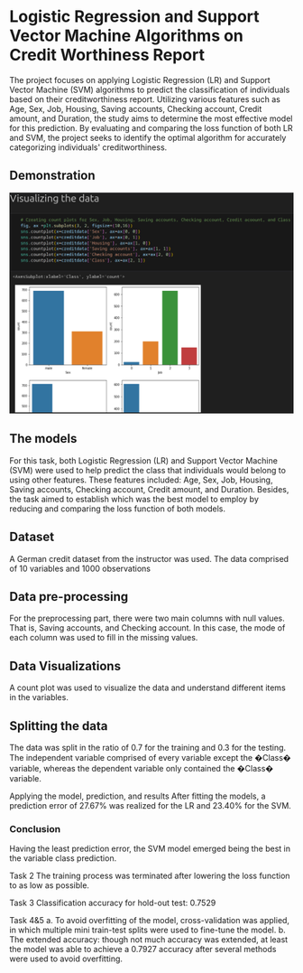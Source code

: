 # Logistic Regression and Support Vector Machine Algorithms on Credit Worthiness Report

The project focuses on applying Logistic Regression (LR) and Support Vector Machine (SVM) algorithms to predict the classification of individuals based on their creditworthiness report. Utilizing various features such as Age, Sex, Job, Housing, Saving accounts, Checking account, Credit amount, and Duration, the study aims to determine the most effective model for this prediction. By evaluating and comparing the loss function of both LR and SVM, the project seeks to identify the optimal algorithm for accurately categorizing individuals' creditworthiness.

## Demonstration

![Demonstration](visualizing-data.png)

## The models

For this task, both Logistic Regression (LR) and Support Vector Machine (SVM) were used to help predict the class
that individuals would belong to using other features.
These features included: Age, Sex, Job, Housing, Saving accounts, Checking account, Credit amount, and Duration.
Besides, the task aimed to establish which was the best model to employ by reducing and comparing the loss function of both models.

## Dataset

A German credit dataset from the instructor was used. The data comprised of 10 variables and 1000 observations

## Data pre-processing

For the preprocessing part, there were two main columns with null values.
That is, Saving accounts, and Checking account. In this case, the mode of each column was used to fill in the missing values.

## Data Visualizations

A count plot was used to visualize the data and understand different items in the variables.

## Splitting the data

The data was split in the ratio of 0.7 for the training and 0.3 for the testing.
The independent variable comprised of every variable except the �Class� variable,
whereas the dependent variable only contained the �Class� variable.

Applying the model, prediction, and results
After fitting the models, a prediction error of 27.67% was realized for the LR and 23.40% for the SVM.

### Conclusion

Having the least prediction error, the SVM model emerged being the best in the variable class prediction.

Task 2
The training process was terminated after lowering the loss function to as low as possible.

Task 3
Classification accuracy for hold-out test: 0.7529

Task 4&5
a. To avoid overfitting of the model, cross-validation was applied, in which multiple mini train-test splits were used to fine-tune the model.
b. The extended accuracy: though not much accuracy was extended, at least the model was able to achieve a 0.7927 accuracy after several methods were used to avoid overfitting.
